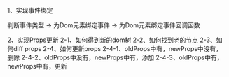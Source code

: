 1、实现事件绑定

判断事件类型 -> 为Dom元素绑定事件 -> 为Dom元素绑定事件回调函数


2、实现Props更新
  2-1、如何得到新的dom树
  2-2、如何找到老的节点
  2-3、如何diff props
  2-4、如何更新props
    2-4-1、oldProps中有，newProps中没有，删除
    2-4-2、oldProps中没有，newProps中有，添加
    2-4-3、oldProps中有，newProps中有，更新
